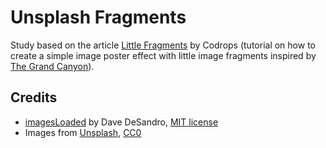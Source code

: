 # Unsplash Fragments

Study based on the article [Little Fragments](https://tympanus.net/codrops/?p=29649) by Codrops (tutorial on how to create a simple image poster effect with little image fragments inspired by [The Grand Canyon](http://monstersareafraid.tumblr.com/post/115142712223/the-grand-canyon)).

## Credits

- [imagesLoaded](http://imagesloaded.desandro.com/) by Dave DeSandro, [MIT license](http://desandro.mit-license.org/)
- Images from [Unsplash](http://unsplash.com), [CC0](http://creativecommons.org/publicdomain/zero/1.0/)